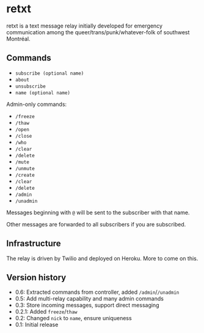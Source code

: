 # retxt

retxt is a text message relay initially developed for emergency communication among the queer/trans/punk/whatever-folk of southwest Montréal.

## Commands

* `subscribe (optional name)`
* `about`
* `unsubscribe`
* `name (optional name)`

Admin-only commands:

* `/freeze`
* `/thaw`
* `/open`
* `/close`
* `/who`
* `/clear`
* `/delete`
* `/mute`
* `/unmute`
* `/create`
* `/clear`
* `/delete`
* `/admin`
* `/unadmin`

Messages beginning with `@` will be sent to the subscriber with that name.

Other messages are forwarded to all subscribers if you are subscribed.

## Infrastructure

The relay is driven by Twilio and deployed on Heroku. More to come on this.

## Version history

* 0.6: Extracted commands from controller, added `/admin`/`/unadmin`
* 0.5: Add multi-relay capability and many admin commands
* 0.3: Store incoming messages, support direct messaging
* 0.2.1: Added `freeze`/`thaw`
* 0.2: Changed `nick` to `name`, ensure uniqueness
* 0.1: Initial release
